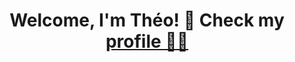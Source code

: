 <h1 align="center">
  Welcome, I'm Théo! 👋 Check my <a href="https://tcornille.github.io">profile 💁‍♂️ </a>
</h1>

<!--
## 💼 Projects

* [**Tradee**](https://github.com/tco89/tradee): Cryptocurrency trading bot using Deep Q-Learning

**tco89/tco89** is a ✨ _special_ ✨ repository because its `README.md` (this file) appears on your GitHub profile.

Here are some ideas to get you started:

- 🔭 I’m currently working on ...
- 🌱 I’m currently learning ...
- 👯 I’m looking to collaborate on ...
- 🤔 I’m looking for help with ...
- 💬 Ask me about ...
- 📫 How to reach me: ...
- 😄 Pronouns: ...
- ⚡ Fun fact: ...
-->
